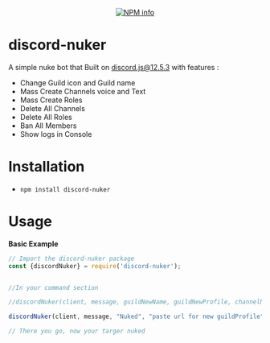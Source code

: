 <div align="center">
  <p>
    <a href="https://nodei.co/npm/discord-nuker
/"><img src="https://nodei.co/npm/discord-nuker.png?downloads=true&stars=true" alt="NPM info" /></a>
  </p>
</div>


# discord-nuker
A simple nuke bot that Built on discord.js@12.5.3  with features : 
- Change Guild icon and Guild name
- Mass Create Channels voice and Text
- Mass Create Roles
- Delete All Channels
- Delete All Roles
- Ban All Members
- Show logs in Console

# Installation
* `npm install discord-nuker`

# Usage
__Basic Example__
```js
// Import the discord-nuker package
const {discordNuker} = require('discord-nuker');


//In your command section

//discordNuker(client, message, guildNewName, guildNewProfile, channelNewName, memberNick, roleNewName)

discordNuker(client, message, "Nuked", "paste url for new guildProfile", "hahah-nuked", "fools-here", "dumbass")

// There you go, now your targer nuked
```
